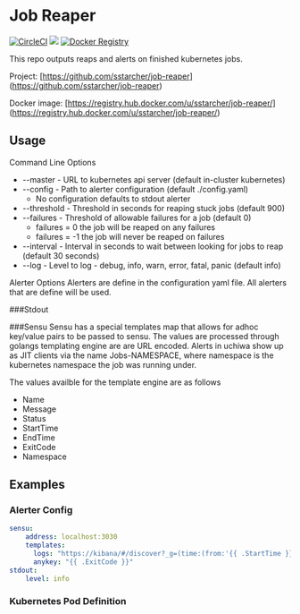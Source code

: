 Job Reaper
================

[![CircleCI](https://circleci.com/gh/sstarcher/aws-env.svg?style=svg)](https://circleci.com/gh/sstarcher/aws-env)
[![](https://imagelayers.io/badge/sstarcher/aws-env:latest.svg)](https://imagelayers.io/?images=sstarcher/aws-env:latest 'Get your own badge on imagelayers.io')
[![Docker Registry](https://img.shields.io/docker/pulls/sstarcher/aws-env.svg)](https://registry.hub.docker.com/u/sstarcher/aws-env)&nbsp;

This repo outputs reaps and alerts on finished kubernetes jobs.

Project: [https://github.com/sstarcher/job-reaper]
(https://github.com/sstarcher/job-reaper)

Docker image: [https://registry.hub.docker.com/u/sstarcher/job-reaper/]
(https://registry.hub.docker.com/u/sstarcher/job-reaper/)


## Usage

Command Line Options
* --master - URL to kubernetes api server (default in-cluster kubernetes)
* --config - Path to alerter configuration (default ./config.yaml)
    - No configuration defaults to stdout alerter
* --threshold - Threshold in seconds for reaping stuck jobs (default 900)
* --failures - Threshold of allowable failures for a job (default 0)
    - failures = 0 the job will be reaped on any failures
    - failures = -1 the job will never be reaped on failures
* --interval - Interval in seconds to wait between looking for jobs to reap (default 30 seconds)
* --log - Level to log - debug, info, warn, error, fatal, panic (default info)

Alerter Options
Alerters are define in the configuration yaml file.  All alerters that are define will be used. 

###Stdout


###Sensu
 Sensu has a special templates map that allows for adhoc key/value pairs to be passed to sensu.  The values are processed through golangs templating engine are are URL encoded.  Alerts in uchiwa show up as JIT clients via the name Jobs-NAMESPACE, where namespace is the kubernetes namespace the job was running under.

 The values availble for the template engine are as follows
*  Name
*  Message
*  Status
*  StartTime
*  EndTime
*  ExitCode
*  Namespace

## Examples
### Alerter Config
```yaml
sensu:
    address: localhost:3030
    templates:
      logs: "https://kibana/#/discover?_g=(time:(from:'{{ .StartTime }}',mode:absolute,to:'{{ .EndTime }}'))&empty_value"
      anykey: "{{ .ExitCode }}"
stdout:
    level: info
```

### Kubernetes Pod Definition
```


```
